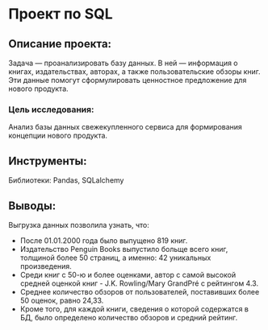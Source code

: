 # Проект по SQL

## Описание проекта:

Задача — проанализировать базу данных. В ней — информация о книгах, издательствах, авторах, а также пользовательские обзоры книг. Эти данные помогут сформулировать ценностное предложение для нового продукта.

### Цель исследования:

Анализ базы данных свежекупленного сервиса для формирования концепции нового продукта.

## Инструменты:
Библиотеки: Pandas, SQLalchemy

## Выводы: 

Выгрузка данных позволила узнать, что:

- После 01.01.2000 года было выпущено 819 книг.
- Издательство Penguin Books выпустило больще всего книг, толщиной более 50 страниц, а именно: 42 уникальных произведения.
- Среди книг с 50-ю и более оценками, автор с самой высокой средней оценкой книг - J.K. Rowling/Mary GrandPré с рейтингом 4.3.
- Среднее количество обзоров от пользователей, поставивших более 50 оценок, равно 24,33.
- Кроме того, для каждой книги, сведения о которой содержатся в БД, было определено количество обзоров и средний рейтинг.
